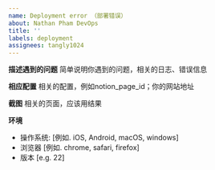 ```yaml
---
name: Deployment error （部署错误）
about: Nathan Pham DevOps
title: ''
labels: deployment
assignees: tangly1024
---
```



<!--
  !!! 重要 !!!
  请遵守这个模板的格式填写，否则你的Issue将被关闭
-->

**描述遇到的问题**
简单说明你遇到的问题，相关的日志、错误信息

**相应配置**
相关的配置，例如notion_page_id；你的网站地址

**截图**
相关的页面，应该用结果

**环境**

- 操作系统: [例如. iOS, Android, macOS, windows]
- 浏览器 [例如. chrome, safari, firefox]
- 版本 [e.g. 22]
